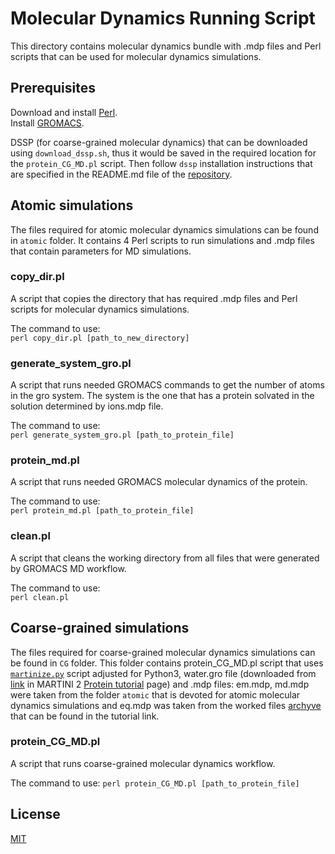 # Molecular Dynamics Running Script

This directory contains molecular dynamics bundle with .mdp files and Perl scripts that can 
be used for molecular dynamics simulations.

## Prerequisites
Download and install [Perl](https://www.perl.org/get.html).  
Install [GROMACS](https://manual.gromacs.org/documentation/current/install-guide/index.html).

DSSP (for coarse-grained molecular dynamics) that can be downloaded using 
`download_dssp.sh`, thus it would be saved in the required location for the 
`protein_CG_MD.pl` script. Then follow `dssp` installation instructions that are specified in the 
README.md file of the [repository](https://github.com/cmbi/dssp). 

## Atomic simulations
The files required for atomic molecular dynamics simulations can be found in `atomic` folder. 
It contains 4 Perl scripts to run simulations and .mdp files that contain parameters for MD
simulations.

### copy_dir.pl
A script that copies the directory that has required .mdp files and Perl scripts for molecular 
dynamics simulations.

The command to use:  
`perl copy_dir.pl [path_to_new_directory]`

### generate_system_gro.pl
A script that runs needed GROMACS commands to get the number of atoms in the gro system.
The system is the one that has a protein solvated in the solution determined by ions.mdp file.

The command to use:  
`perl generate_system_gro.pl [path_to_protein_file]`

### protein_md.pl
A script that runs needed GROMACS molecular dynamics of the protein.

The command to use:  
`perl protein_md.pl [path_to_protein_file]`

### clean.pl
A script that cleans the working directory from all files that were generated by GROMACS MD workflow.  

The command to use:  
`perl clean.pl`

## Coarse-grained simulations
The files required for coarse-grained molecular dynamics simulations can be found in 
`CG` folder. This folder contains protein_CG_MD.pl script that uses
[`martinize.py`](http://cgmartini.nl/index.php/tools2/proteins-and-bilayers/204-martinize)
script adjusted for Python3, water.gro file (downloaded from [link](http://cgmartini.nl/index.php/downloads/example-applications/63-pure-water-solvent) in
MARTINI 2 [Protein tutorial](http://cgmartini.nl/index.php/tutorials-general-introduction-gmx5/proteins-gmx5) 
page) and .mdp files: em.mdp, md.mdp were taken from the folder `atomic` that
is devoted for atomic molecular dynamics simulations and eq.mdp was taken from the worked
files [archyve](http://cgmartini.nl/images/stories/tutorial/2017/protein-tutorial-v2016.3/soluble-protein/ubiquitin.tgz)
that can be found in the tutorial link.

### protein_CG_MD.pl
A script that runs coarse-grained molecular dynamics workflow.  

The command to use:
`perl protein_CG_MD.pl [path_to_protein_file]`  

## License
[MIT](https://choosealicense.com/licenses/mit/)
